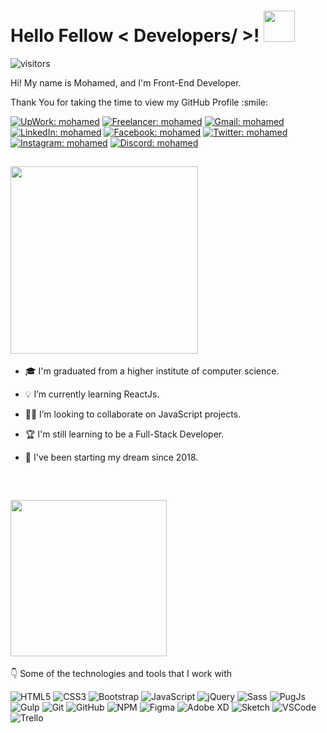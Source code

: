 <h1> Hello Fellow < Developers/ >! <img src = "https://raw.githubusercontent.com/MartinHeinz/MartinHeinz/master/wave.gif" width = 50px> </h1>
<p align='center'>

![visitors](https://visitor-badge.glitch.me/badge?page_id=Mohamed-Abdelrady.Mohamed-Abdelrady)

</p>
<div size='20px'> Hi! My name is Mohamed, and I'm Front-End Developer. 
<p>Thank You for taking the time to view my GitHub Profile :smile: </p>
</div>
  
[![UpWork: mohamed](https://img.shields.io/badge/UpWork-6FDA44?style=flat-square&logo=Upwork&logoColor=white&link=https://www.upwork.com/freelancers/~0131eaf1944c2cbdd9)](https://www.upwork.com/freelancers/~0131eaf1944c2cbdd9)
[![Freelancer: mohamed](https://img.shields.io/badge/Freelancer-29B2FE?style=flat-square&logo=freelancer&logoColor=white&link=https://www.freelancer.com/u/mohamed1377)](https://www.freelancer.com/u/mohamed1377)
[![Gmail: mohamed](https://img.shields.io/badge/Gmail-D14836?style=flat-square&logo=gmail&logoColor=white&link=https://discord.com/invite/PdQyQ3vuZs)](https://discord.com/invite/PdQyQ3vuZs)
[![LinkedIn: mohamed](https://img.shields.io/badge/-linkedin-%230077B5.svg?style=flat-square&logo=linkedin&logoColor=white&link=https://www.linkedin.com/in/mohamed-abdelrady/)](https://www.linkedin.com/in/mohamed-abdelrady/)
[![Facebook: mohamed](https://img.shields.io/badge/Facebook-%231877F2.svg?style=flat-square&logo=facebook&logoColor=white&link=https://www.facebook.com/waleed.aburehab/)](https://www.facebook.com/waleed.aburehab/)
[![Twitter: mohamed](https://img.shields.io/badge/Twitter-%231DA1F2.svg?style=flat-square&logo=twitter&logoColor=white&link=https://twitter.com/Mohamed13778)](https://twitter.com/Mohamed13778)
[![Instagram: mohamed](https://img.shields.io/badge/Instagram-%23E4405F.svg?style=flat-square&logo=instagram&logoColor=white&link=https://www.instagram.com/mohamedabdelrady1377/)](https://www.instagram.com/mohamedabdelrady1377/)
[![Discord: mohamed](https://img.shields.io/badge/Discord-%237289DA.svg?style=flat-square&logo=discord&logoColor=white&link=https://discord.com/invite/PdQyQ3vuZs)](https://discord.com/invite/PdQyQ3vuZs)
<br>  
<h2><img src = "https://media.giphy.com/media/B2zSi59LPp7iMclz7Q/giphy.gif?cid=ecf05e4789fua89ya7jiyrqvx18t3wp2bfgxk299t9dtsr5h&rid=giphy.gif&ct=s" width= 300px></h2>  
  
- 🎓 I'm graduated from a higher institute of computer science.

- 💡 I’m currently learning ReactJs.

- 👨‍💻 I’m looking to collaborate on JavaScript projects.
  
- 🏆 I'm still learning to be a Full-Stack Developer.
 
- 🧗‍ I've been starting my dream since 2018.  
  
<br>  
<h2><img src = "https://media.giphy.com/media/qPTyrrtmmjbjZtmSJG/giphy.gif?cid=ecf05e47rf65zxkflccpkrqpqtxoat6rshflvgm7r4x849t0&rid=giphy.gif&ct=ts" width = 250px></h2>

👇 Some of the technologies and tools that I work with
  
![HTML5](https://img.shields.io/badge/-HTML5-E34F26?style=flat-square&logo=html5&logoColor=white)
![CSS3](https://img.shields.io/badge/-CSS3-1572B6?style=flat-square&logo=css3)
![Bootstrap](https://img.shields.io/badge/-Bootstrap-7952B3?style=flat-square&logo=Bootstrap&logoColor=white)
![JavaScript](https://img.shields.io/badge/JavaScript-323330?style=flat-square&logo=javascript&logoColor=F7DF1E)
![jQuery](https://img.shields.io/badge/jQuery-0769AD?style=flat-square&logo=jquery&logoColor=white)
![Sass](https://img.shields.io/badge/-Sass-CC6699?style=flat-square&logo=Sass&logoColor=white) 
![PugJs](https://img.shields.io/badge/-PugJs-a86454?style=flat-square&logo=pug&logoColor=white)
![Gulp](https://img.shields.io/badge/Gulp-%23CF4647.svg?style=flat-square&logo=gulp&logoColor=white)
![Git](https://img.shields.io/badge/-Git-F05032?style=flat-square&logo=Git&logoColor=white)
![GitHub](https://img.shields.io/badge/-GitHub-181717?style=flat-square&logo=GitHub&logoColor=white)
![NPM](https://img.shields.io/badge/NPM-%23000000.svg?style=flat-square&logo=npm&logoColor=white)
![Figma](https://img.shields.io/badge/Figma-F24E1E?style=flat-square&logo=figma&logoColor=white)
![Adobe XD](https://img.shields.io/badge/Adobe%20XD-470137?style=flat-square&logo=Adobe%20XD&logoColor=#FF61F6)
![Sketch](https://img.shields.io/badge/Sketch-FFB387?style=flat-square&logo=sketch&logoColor=black)
![VSCode](https://img.shields.io/badge/-VSCode-007ACC?style=flat-square&logo=visual-studio-code&logoColor=white)
![Trello](https://img.shields.io/badge/Trello-%23026AA7.svg?style=flat-square&logo=Trello&logoColor=white)


<!---
Mohamed-Abdelrady/Mohamed-Abdelrady is a ✨ special ✨ repository because its `README.md` (this file) appears on your GitHub profile.
You can click the Preview link to take a look at your changes.
--->
